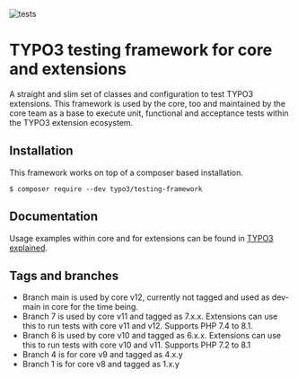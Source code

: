 ![tests](https://github.com/TYPO3/testing-framework/actions/workflows/ci.yml/badge.svg)

# TYPO3 testing framework for core and extensions

A straight and slim set of classes and configuration to test TYPO3 extensions. This framework is
used by the core, too and maintained by the core team as a base to execute unit, functional
and acceptance tests within the TYPO3 extension ecosystem.

## Installation

This framework works on top of a composer based installation.

```
$ composer require --dev typo3/testing-framework
```

## Documentation

Usage examples within core and for extensions can be found in
[TYPO3 explained](https://docs.typo3.org/typo3cms/CoreApiReference/Testing/Index.html).

## Tags and branches

* Branch main is used by core v12, currently not tagged and used as dev-main
  in core for the time being.
* Branch 7 is used by core v11 and tagged as 7.x.x. Extensions can use this to
  run tests with core v11 and v12. Supports PHP 7.4 to 8.1.
* Branch 6 is used by core v10 and tagged as 6.x.x. Extensions can use this to
  run tests with core v10 and v11. Supports PHP 7.2 to 8.1
* Branch 4 is for core v9 and tagged as 4.x.y
* Branch 1 is for core v8 and tagged as 1.x.y
